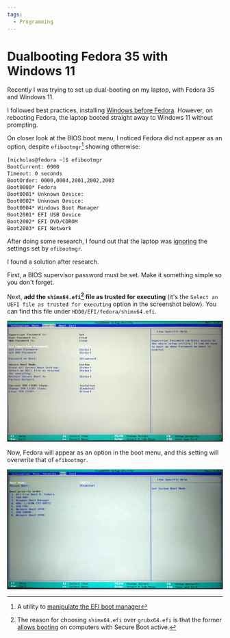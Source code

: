 ```yaml
---
tags:
  - Programming
---
```

# Dualbooting Fedora 35 with Windows 11

Recently I was trying to set up dual-booting on my laptop, with Fedora 35 and Windows 11. 

I followed best practices, installing [Windows before Fedora][windows-before-linux]. However, on rebooting Fedora, the laptop booted straight away to Windows 11 without prompting.

On closer look at the BIOS boot menu, I noticed Fedora did not appear as an option, despite `efibootmgr`[^efibootmgr] showing otherwise:

```
[nicholas@fedora ~]$ efibootmgr
BootCurrent: 0000
Timeout: 0 seconds
BootOrder: 0000,0004,2001,2002,2003
Boot0000* Fedora
Boot0001* Unknown Device: 
Boot0002* Unknown Device: 
Boot0004* Windows Boot Manager
Boot2001* EFI USB Device
Boot2002* EFI DVD/CDROM
Boot2003* EFI Network
```

After doing some research, I found out that the laptop was [ignoring][efibootmgr-ignored] the settings set by `efibootmgr`.

I found a solution after research.

First, a BIOS supervisor password must be set. Make it something simple so you don't forget.

Next, **add the `shimx64.efi`[^shimx64] file as trusted for executing** (it's the `Select an UEFI file as trusted for executing` option in the screenshot below). You can find this file under `HDD0/EFI/fedora/shimx64.efi`.

![](../static/images/2022-02-26/security.jpg)

Now, Fedora will appear as an option in the boot menu, and this setting will overwrite that of `efibootmgr`.

![](../static/images/2022-02-26/boot.jpg)

[^efibootmgr]: A utility to [manipulate the EFI boot manager](https://linux.die.net/man/8/efibootmgr)
[^shimx64]: The reason for choosing `shimx64.efi` over `grubx64.efi` is that the former [allows booting](https://askubuntu.com/questions/342365/what-is-the-difference-between-grubx64-and-shimx64) on computers with Secure Boot active.

[windows-before-linux]: https://wiki.archlinux.org/title/Dual_boot_with_Windows#Installation
[efibootmgr-ignored]: https://github.com/rhboot/efibootmgr/issues/19